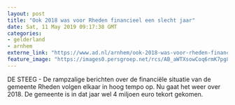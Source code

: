 ```yaml
---
layout: post
title: "Ook 2018 was voor Rheden financieel een slecht jaar"
date: Sat, 11 May 2019 09:17:38 GMT
categories: 
- gelderland 
- arnhem 
externe_link: "https://www.ad.nl/arnhem/ook-2018-was-voor-rheden-financieel-een-slecht-jaar~aa0772dd/"
feature_image: "https://images0.persgroep.net/rcs/AB_aWTXsowCoq6rmK7pg8pXJ73M/diocontent/142669713/_fitwidth/400/?appId=21791a8992982cd8da851550a453bd7f&quality=0.7"
---
```


DE STEEG - De rampzalige berichten over de financiële situatie van de gemeente Rheden volgen elkaar in hoog tempo op. Nu gaat het weer over 2018. De gemeente is in dat jaar wel 4 miljoen euro tekort gekomen.
